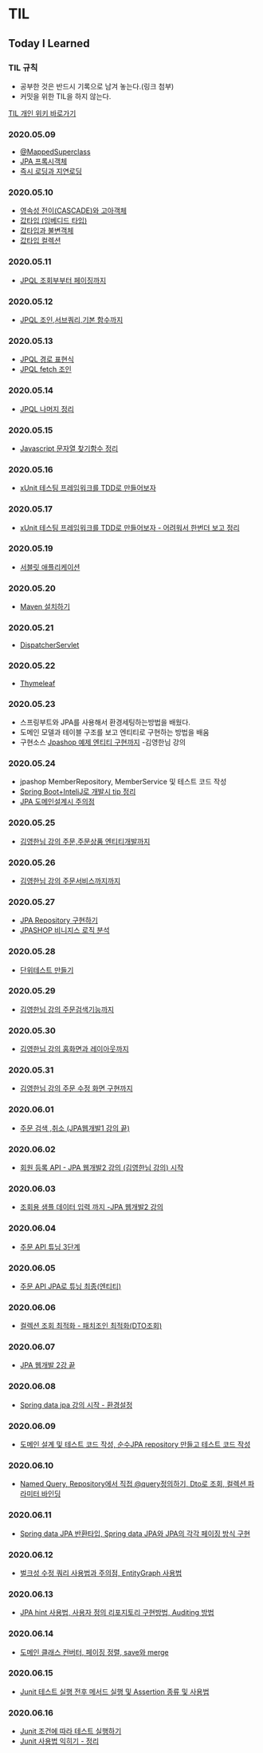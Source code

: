 # TIL
## Today I Learned

### TIL 규칙 
- 공부한 것은 반드시 기록으로 남겨 놓는다.(링크 첨부) 
- 커밋을 위한 TIL을 하지 않는다. 

[TIL 개인 위키 바로가기](https://www.notion.so/3hourstrudy/TIL-WIKI-60935a27129f41578f921f6bb108dd95)  

### 2020.05.09
- [@MappedSuperclass](https://www.notion.so/3hourstrudy/MappedSuperclass-fa676270f9bf48819d08ccf20a97c061)
- [JPA 프록시객체](https://www.notion.so/3hourstrudy/JPA-11f1e40d06fa4e2d8be7c5abfcb33e9a)
- [즉시 로딩과 지연로딩](https://www.notion.so/3hourstrudy/c3c3780e0b784294803494ef2c5a9129)

### 2020.05.10 
- [영속성 전이(CASCADE)와 고아객체](https://www.notion.so/3hourstrudy/CASCADE-48b502158bf7429f85308978d6ead299)
- [값타입 (임베디드 타입)](https://www.notion.so/3hourstrudy/c2d9b18ca2c14c67823d449de5d98294)
- [값타입과 불변객체](https://www.notion.so/3hourstrudy/dc92624182744e16aeeef144ebcb69d8)
- [값타입 컬렉션](https://www.notion.so/3hourstrudy/8aa3ab8afa454692893383b916c56ef1)

### 2020.05.11
- [JPQL 조회부부터 페이징까지](https://www.notion.so/3hourstrudy/JPQL-61a8deba9ffb4760ac2bc43da2d3b333)

### 2020.05.12
- [JPQL 조인,서브쿼리,기본 함수까지](https://www.notion.so/3hourstrudy/JPQL-61a8deba9ffb4760ac2bc43da2d3b333)

### 2020.05.13
- [JPQL 경로 표현식](https://www.notion.so/3hourstrudy/JPQL-60136694c98a4c79b8e0336398f6c491)
- [JPQL fetch 조인](https://www.notion.so/3hourstrudy/fetch-join-8b2e9779a193467a9accd4a5b9c82ef3)

### 2020.05.14
- [JPQL 나머지 정리](https://www.notion.so/3hourstrudy/JPQL-2c1527df7960434eac9327344d643580)

### 2020.05.15
- [Javascript 문자열 찾기함수 정리](https://www.notion.so/3hourstrudy/3411996f54634a7a8a2178e93c692baf?v=146013900c7c44f4a3129f2d9d3cae7d&p=9bfa19fa0bd04fc09a62931722569869)

### 2020.05.16
- [xUnit 테스팅 프레임워크를 TDD로 만들어보자](https://github.com/dhdydtn91/xunitTDD)

### 2020.05.17
- [xUnit 테스팅 프레임워크를 TDD로 만들어보자 - 어려워서 한번더 보고 정리](https://www.notion.so/3hourstrudy/38c720ed5ed54555aa92286756337d15?v=818867695e2946c0b5259f44f71d2e2c&p=7e9cedd5671d4cb4ad306dbc928efcc7)

### 2020.05.19
- [서블릿 애플리케이션](https://www.notion.so/3hourstrudy/a71d8223e5304500b0c5e527457835da)

### 2020.05.20
- [Maven 설치하기](https://www.notion.so/3hourstrudy/dda07f0782b64efa85458b97a1cc4130?v=5ad5dc08e69747169d9c216a1956c747&p=8d5593c729ae4afa88180b15c3e0f9b4)

### 2020.05.21
- [DispatcherServlet](https://www.notion.so/3hourstrudy/dda07f0782b64efa85458b97a1cc4130?v=5ad5dc08e69747169d9c216a1956c747)

### 2020.05.22
- [Thymeleaf](https://www.notion.so/3hourstrudy/dda07f0782b64efa85458b97a1cc4130?v=5ad5dc08e69747169d9c216a1956c747)

### 2020.05.23
- 스프링부트와 JPA를 사용해서 환경세팅하는방법을 배웠다.
- 도메인 모델과 테이블 구조를 보고 엔티티로 구현하는 방법을 배움 
- 구현소스 [Jpashop 예제 엔티티 구현까지](https://github.com/dhdydtn91/jpashop)  -김영한님 강의

### 2020.05.24
- jpashop MemberRepository, MemberService 및 테스트 코드 작성 
- [Spring Boot+InteliJ로 개발시 tip 정리](https://www.notion.so/3hourstrudy/Spring-Boot-InteliJ-tip-029bd13fad224a5cbfe84252c17d3e07)
- [JPA 도메인설계시 주의점](https://www.notion.so/3hourstrudy/JPA-0ae51c9b5d5742b2b72f7f0301bed596)

### 2020.05.25
- [김영한님 강의 주문,주문상품 엔티티개발까지](https://github.com/dhdydtn91/jpashop)

### 2020.05.26
- [김영한님 강의 주문서비스까지까지](https://github.com/dhdydtn91/jpashop)

### 2020.05.27
- [JPA Repository 구현하기](https://www.notion.so/3hourstrudy/JPA-Repository-b3759f095ced4d5692204c3b92667f0d)
- [JPASHOP 비니지스 로직 분석](https://www.notion.so/3hourstrudy/Jpa-shop-98f9fd07458e42c3a4d53f60bff34b5b)

### 2020.05.28
- [단위테스트 만들기](https://www.notion.so/3hourstrudy/72582f9b3ba74aa2a40acb5a1a6fb322)

### 2020.05.29
- [김영한님 강의 주문검색기능까지](https://github.com/dhdydtn91/jpashop)

### 2020.05.30
- [김영한님 강의 홈화면과 레이아웃까지](https://github.com/dhdydtn91/jpashop)

### 2020.05.31
- [김영한님 강의 주문 수정 화면 구현까지](https://github.com/dhdydtn91/jpashop)

### 2020.06.01
- [주문 검색 ,취소 (JPA웹개발1 강의 끝)](https://github.com/dhdydtn91/jpashop)

### 2020.06.02
- [회원 등록 API - JPA 웹개발2 강의 (김영한님 강의) 시작](https://github.com/dhdydtn91/jpashop)

### 2020.06.03
- [조회용 샘플 데이터 입력 까지 -JPA 웹개발2 강의](https://github.com/dhdydtn91/jpashop)

### 2020.06.04 
 - [주문 API 튜닝 3단계](https://github.com/dhdydtn91/jpashop) 

### 2020.06.05 
 - [주문 API JPA로 튜닝 최종(엔티티)](https://github.com/dhdydtn91/jpashop) 
 
### 2020.06.06 
 - [컬렉션 조회 최적화 - 패치조인 최적화(DTO조회)](https://github.com/dhdydtn91/jpashop) 
 
### 2020.06.07
 - [JPA 웹개발 2강 끝](https://github.com/dhdydtn91/jpashop)
 
### 2020.06.08
 - [Spring data jpa 강의 시작 - 환경설정](https://github.com/dhdydtn91/spring-data-jpa/commits/master)
 
### 2020.06.09
 - [도메인 설계 및 테스트 코드 작성, 순수JPA repository 만들고 테스트 코드 작성](https://github.com/dhdydtn91/spring-data-jpa/commits/master)
 
### 2020.06.10
 - [Named Query, Repository에서 직접 @query정의하기, Dto로 조회, 컬렉션 파라미터 바인딩](https://github.com/dhdydtn91/spring-data-jpa/tree/677a54cf3a06c73ae0d7ae9245e27385b72c18d7)

### 2020.06.11
 - [Spring data JPA 반환타입, Spring data JPA와 JPA의 각각 페이징 방식 구현](https://github.com/dhdydtn91/spring-data-jpa/tree/244d4a086df398bfa1859115c6ec7290d8f1988c)
 
### 2020.06.12
 - [벌크성 수정 쿼리 사용법과 주의점, EntityGraph 사용법](https://github.com/dhdydtn91/spring-data-jpa/tree/5d8ebaf39f6fe06d6752c199caf7c192533e258b)

### 2020.06.13
 - [JPA hint 사용법, 사용자 정의 리포지토리 구현방법, Auditing 방법](https://github.com/dhdydtn91/spring-data-jpa/tree/30799dd2b865eff9931db5455f0355e5e7558b0d)
 
 ### 2020.06.14
 - [도메인 클래스 컨버터, 페이징 정렬, save와 merge](https://github.com/dhdydtn91/spring-data-jpa/tree/619ac5bd46002f9982d3dde99148d7cf144e9bc4)
 
 ### 2020.06.15 
 - [Junit 테스트 실행 전후 메서드 실행 및 Assertion 종류 및 사용법](https://github.com/dhdydtn91/inflearn-the-java-test/tree/d9c3d405b048ec8098d3738b9b4ee1388cd63caf)
 
 ### 2020.06.16
 - [Junit 조건에 따라 테스트 실행하기](https://github.com/dhdydtn91/inflearn-the-java-test)
 - [Junit 사용법 익히기 - 정리](https://www.notion.so/3hourstrudy/Junit-a1e635aac836455eaf8a3c42dbe93f8f)
